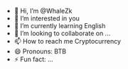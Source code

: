- 👋 Hi, I’m @WhaleZk
- 👀 I’m interested in you
- 🌱 I’m currently learning English 
- 💞️ I’m looking to collaborate on ...
- 📫 How to reach me Cryptocurrency 
- 😄 Pronouns: BTB
- ⚡ Fun fact: ...

<!---
WhaleZk/WhaleZk is a ✨ special ✨ repository because its `README.md` (this file) appears on your GitHub profile.
You can click the Preview link to take a look at your changes.
--->

